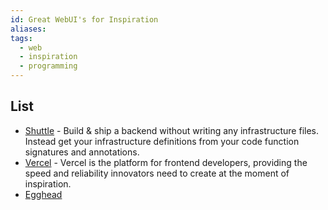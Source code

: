 ```yaml
---
id: Great WebUI's for Inspiration
aliases: 
tags:
  - web
  - inspiration
  - programming
---
```


## List

- [Shuttle](https://www.shuttle.rs/) - Build & ship a backend without writing any infrastructure files. Instead get your infrastructure definitions from your code function signatures and annotations.
- [Vercel](https://vercel.com/) - Vercel is the platform for frontend developers, providing the speed and reliability innovators need to create at the moment of inspiration.
- [Egghead](https://egghead.io)
